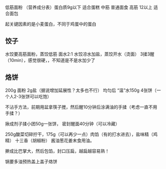 低筋面粉 （营养成分表）蛋白质9g以下 适合蛋糕
中筋 普通面食
高筋 12以上 适合面包

起关键因素的是小麦蛋白，不同于鸡蛋中的蛋白



## 饺子
水饺要高筋面粉，蒸饺低筋
面水2:1
水饺凉水加盐，蒸饺开水（烫面）
3揉3醒（10min），感觉很硬，，不知道是不是水加少了

## 烙饼
200g 面粉 2g盐（据说增加延展性？太多也不行） 均匀后
“温”水150g
4张饼（一个人2-3张饼可以吃饱）

不沾手方法，前期用盆拿筷子搅，然后醒10分钟后涂满油的手揉（考虑一直不用手揉？）

揪成剂子揉小团50g一张饼，
密封醒面40分钟（可以冷藏）

250g酸菜切碎拧干，175g（可以再少一点）肉馅（有的打水进去），盐味精（鸡精） 十三香（胡椒粉） 酱油葱花姜末食用油。

擀成比巴掌大，然后包馅，封口压扁，越扁越容易熟！

锅要多油预热盖上盖子烙饼